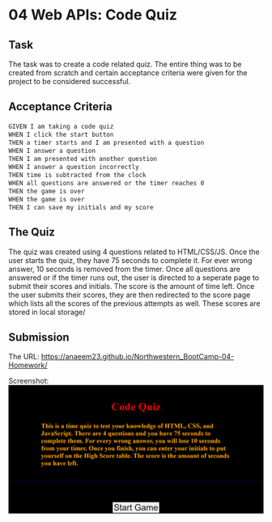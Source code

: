 # 04 Web APIs: Code Quiz

## Task

The task was to create a code related quiz. The entire thing was to be created from scratch and certain acceptance criteria were given for the project to be considered successful. 

## Acceptance Criteria

```
GIVEN I am taking a code quiz
WHEN I click the start button
THEN a timer starts and I am presented with a question
WHEN I answer a question
THEN I am presented with another question
WHEN I answer a question incorrectly
THEN time is subtracted from the clock
WHEN all questions are answered or the timer reaches 0
THEN the game is over
WHEN the game is over
THEN I can save my initials and my score
```

## The Quiz

The quiz was created using 4 questions related to HTML/CSS/JS. Once the user starts the quiz, they have 75 seconds to complete it. For ever wrong answer, 10 seconds is removed from the timer. Once all questions are answered or if the timer runs out, the user is directed to a seperate page to submit their scores and initials. The score is the amount of time left. Once the user submits their scores, they are then redirected to the score page which lists all the scores of the previous attempts as well. These scores are stored in local storage/

## Submission
 
 The URL: https://anaeem23.github.io/Northwestern_BootCamp-04-Homework/

 Screenshot: ![Screenshot of main page](./Assets/MainPage.PNG)

